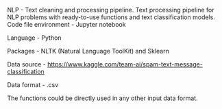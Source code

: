NLP - Text cleaning and processing pipeline.
Text processing pipeline for NLP problems with ready-to-use functions and text classification models.
Code file environment - Jupyter notebook

Language - Python

Packages - NLTK (Natural Language ToolKit) and Sklearn

Data source - https://www.kaggle.com/team-ai/spam-text-message-classification

Data format - .csv

The functions could be directly used in any other input data format.
